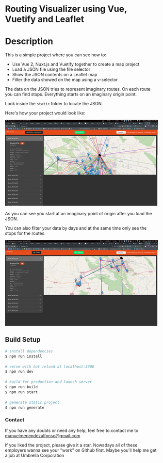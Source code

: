 # Routing Visualizer using Vue, Vuetify and Leaflet

# Description

This is a simple project where you can see how to:

- Use Vue 2, Nuxt.js and Vuetify together to create a map project
- Load a JSON file using the file selector
- Show the JSON contents on a Leaflet map
- Filter the data showed on the map using a v-selector

The data on the JSON tries to represent imaginary routes. On each route you can find stops.
Everything starts on an imaginary origin point.

Look inside the `static` folder to locate the JSON.

Here's how your project would look like:

![Alt text](https://github.com/hudsonbay/routing-solutions-visualizer-nuxtjs-vue/blob/master/assets/screenshots/Screenshot_20200430_171010.png?raw=true "Application UI")

As you can see you start at an imaginary point of origin after you load the JSON.

You can also filter your data by days and at the same time only see the stops for the routes:

![Alt text](https://github.com/hudsonbay/routing-solutions-visualizer-nuxtjs-vue/blob/master/assets/screenshots/Screenshot_20200430_171300.png?raw=true "How to filter data")

## Build Setup

```bash
# install dependencies
$ npm run install

# serve with hot reload at localhost:3000
$ npm run dev

# build for production and launch server
$ npm run build
$ npm run start

# generate static project
$ npm run generate
```

### Contact

If you have any doubts or need any help, feel free to contact me to manuelmenendezalfonso@gmail.com

If you liked the project, please give it a star. Nowadays all of these employers wanna see your "work" on Github first. Maybe you'll help me get a job at Umbrella Corporation
